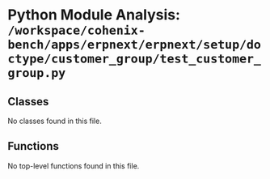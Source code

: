 # Python Module Analysis: `/workspace/cohenix-bench/apps/erpnext/erpnext/setup/doctype/customer_group/test_customer_group.py`

## Classes

No classes found in this file.


## Functions

No top-level functions found in this file.
